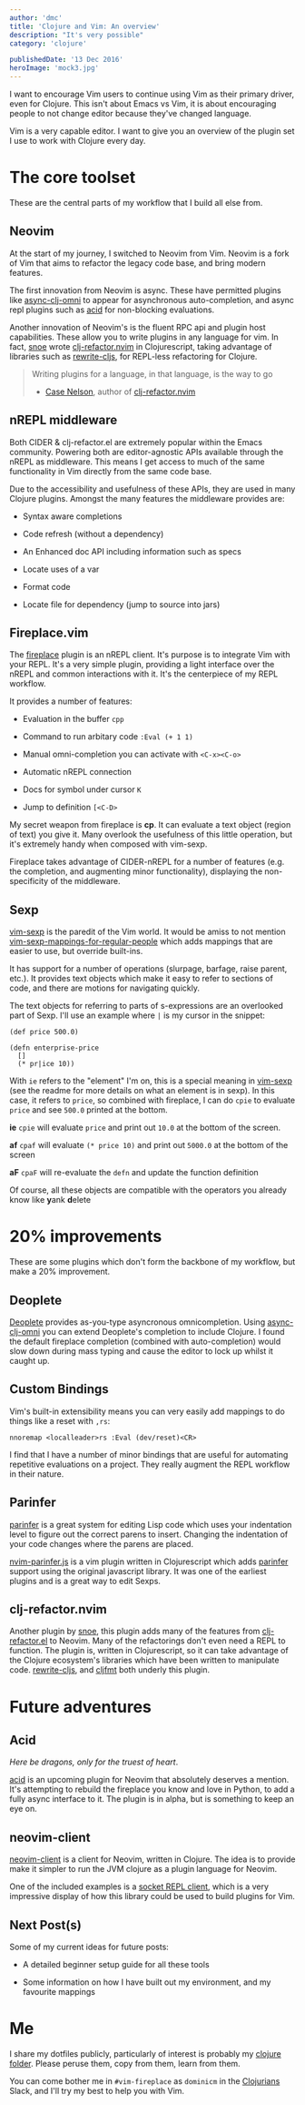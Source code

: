 ```yaml
---
author: 'dmc'
title: 'Clojure and Vim: An overview'
description: "It's very possible"
category: 'clojure'

publishedDate: '13 Dec 2016'
heroImage: 'mock3.jpg'
---
```


I want to encourage Vim users to continue using Vim as their primary
driver, even for Clojure. This isn't about Emacs vs Vim, it is about
encouraging people to not change editor because they've changed
language.

Vim is a very capable editor. I want to give you an overview of the
plugin set I use to work with Clojure every day.

# The core toolset

These are the central parts of my workflow that I build all else from.

## Neovim

At the start of my journey, I switched to Neovim from Vim. Neovim is a
fork of Vim that aims to refactor the legacy code base, and bring modern
features.

The first innovation from Neovim is async. These have permitted plugins
like [async-clj-omni](https://github.com/clojure-vim/async-clj-omni) to
appear for asynchronous auto-completion, and async repl plugins such as
[acid](https://github.com/hkupty/acid.nvim) for non-blocking
evaluations.

Another innovation of Neovim's is the fluent RPC api and plugin host
capabilities. These allow you to write plugins in any language for vim.
In fact, [snoe](https://github.com/snoe) wrote
[clj-refactor.nvim](https://github.com/clojure-vim/clj-refactor.nvim) in
Clojurescript, taking advantage of libraries such as
[rewrite-cljs](https://github.com/rundis/rewrite-cljs), for REPL-less
refactoring for Clojure.

> Writing plugins for a language, in that language, is the way to go
>
> - [Case Nelson](https://github.com/snoe), author of
>   [clj-refactor.nvim](https://github.com/clojure-vim/clj-refactor.nvim)

## nREPL middleware

Both CIDER & clj-refactor.el are extremely popular within the Emacs
community. Powering both are editor-agnostic APIs available through the
nREPL as middleware. This means I get access to much of the same
functionality in Vim directly from the same code base.

Due to the accessibility and usefulness of these APIs, they are used in
many Clojure plugins. Amongst the many features the middleware provides
are:

- Syntax aware completions

- Code refresh (without a dependency)

- An Enhanced doc API including information such as specs

- Locate uses of a var

- Format code

- Locate file for dependency (jump to source into jars)

## Fireplace.vim

The [fireplace](https://github.com/tpope/vim-fireplace) plugin is an
nREPL client. It's purpose is to integrate Vim with your REPL. It's a
very simple plugin, providing a light interface over the nREPL and
common interactions with it. It's the centerpiece of my REPL workflow.

It provides a number of features:

- Evaluation in the buffer `cpp`

- Command to run arbitary code `:Eval (+ 1 1)`

- Manual omni-completion you can activate with `<C-x><C-o>`

- Automatic nREPL connection

- Docs for symbol under cursor `K`

- Jump to definition `[<C-D>`

My secret weapon from fireplace is **cp**. It can evaluate a text object
(region of text) you give it. Many overlook the usefulness of this
little operation, but it's extremely handy when composed with vim-sexp.

Fireplace takes advantage of CIDER-nREPL for a number of features (e.g.
the completion, and augmenting minor functionality), displaying the
non-specificity of the middleware.

## Sexp

[vim-sexp](https://github.com/guns/vim-sexp) is the paredit of the Vim
world. It would be amiss to not mention
[vim-sexp-mappings-for-regular-people](https://github.com/tpope/vim-sexp-mappings-for-regular-people)
which adds mappings that are easier to use, but override built-ins.

It has support for a number of operations (slurpage, barfage, raise
parent, etc.). It provides text objects which make it easy to refer to
sections of code, and there are motions for navigating quickly.

The text objects for referring to parts of s-expressions are an
overlooked part of Sexp. I'll use an example where `|` is my cursor in
the snippet:

    (def price 500.0)

    (defn enterprise-price
      []
      (* pr|ice 10))

With `ie` refers to the \"element\" I'm on, this is a special meaning in
[vim-sexp](https://github.com/guns/vim-sexp) (see the readme for more
details on what an element is in sexp). In this case, it refers to
`price`, so combined with fireplace, I can do `cpie` to evaluate `price`
and see `500.0` printed at the bottom.

**ie** `cpie` will evaluate `price` and print out `10.0` at the bottom
of the screen.

**af** `cpaf` will evaluate `(* price 10)` and print out `5000.0` at the
bottom of the screen

**aF** `cpaF` will re-evaluate the `defn` and update the function
definition

Of course, all these objects are compatible with the operators you
already know like **y**ank **d**elete

# 20% improvements

These are some plugins which don't form the backbone of my workflow, but
make a 20% improvement.

## Deoplete

[Deoplete](https://github.com/Shougo/deoplete.nvim) provides as-you-type
asyncronous omnicompletion. Using
[async-clj-omni](https://github.com/clojure-vim/async-clj-omni) you can
extend Deoplete's completion to include Clojure. I found the default
fireplace completion (combined with auto-completion) would slow down
during mass typing and cause the editor to lock up whilst it caught up.

## Custom Bindings

Vim's built-in extensibility means you can very easily add mappings to
do things like a reset with `,rs`:

```vim
nnoremap <localleader>rs :Eval (dev/reset)<CR>
```

I find that I have a number of minor bindings that are useful for
automating repetitive evaluations on a project. They really augment the
REPL workflow in their nature.

## Parinfer

[parinfer](http://shaunlebron.github.io/parinfer/) is a great system for
editing Lisp code which uses your indentation level to figure out the
correct parens to insert. Changing the indentation of your code changes
where the parens are placed.

[nvim-parinfer.js](https://github.com/clojure-vim/nvim-parinfer.js) is a
vim plugin written in Clojurescript which adds
[parinfer](http://shaunlebron.github.io/parinfer/) support using the
original javascript library. It was one of the earliest plugins and is a
great way to edit Sexps.

## clj-refactor.nvim

Another plugin by [snoe](https://github.com/snoe), this plugin adds many
of the features from
[clj-refactor.el](https://github.com/clojure-emacs/clj-refactor.el) to
Neovim. Many of the refactorings don't even need a REPL to function. The
plugin is, written in Clojurescript, so it can take advantage of the
Clojure ecosystem's libraries which have been written to manipulate
code. [rewrite-cljs](https://github.com/rundis/rewrite-cljs), and
[cljfmt](https://github.com/weavejester/cljfmt) both underly this
plugin.

# Future adventures

## Acid

_Here be dragons, only for the truest of heart_.

[acid](https://github.com/hkupty/acid.nvim) is an upcoming plugin for
Neovim that absolutely deserves a mention. It's attempting to rebuild
the fireplace you know and love in Python, to add a fully async
interface to it. The plugin is in alpha, but is something to keep an eye
on.

## neovim-client

[neovim-client](https://github.com/clojure-vim/neovim-client) is a
client for Neovim, written in Clojure. The idea is to provide make it
simpler to run the JVM clojure as a plugin language for Neovim.

One of the included examples is a [socket REPL
client](https://github.com/jebberjeb/clojure-socketrepl.nvim), which is
a very impressive display of how this library could be used to build
plugins for Vim.

## Next Post(s)

Some of my current ideas for future posts:

- A detailed beginner setup guide for all these tools

- Some information on how I have built out my environment, and my
  favourite mappings

# Me

I share my dotfiles publicly, particularly of interest is probably my
[clojure
folder](https://github.com/SevereOverfl0w/.files/tree/master/nvim/layer/clojure).
Please peruse them, copy from them, learn from them.

You can come bother me in `#vim-fireplace` as `dominicm` in the
[Clojurians](http://clojurians.net) Slack, and I'll try my best to help
you with Vim.
